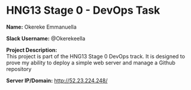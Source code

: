 # HNG13 Stage 0 - DevOps Task

**Name:** Okereke Emmanuella  
    
**Slack Username:** @Okerekeella 

**Project Description:**  
This project is part of the HNG13 Stage 0 DevOps track. It is designed to prove my ability to deploy a simple web server and manage a Github repository

**Server IP/Domain:** http://52.23.224.248/
